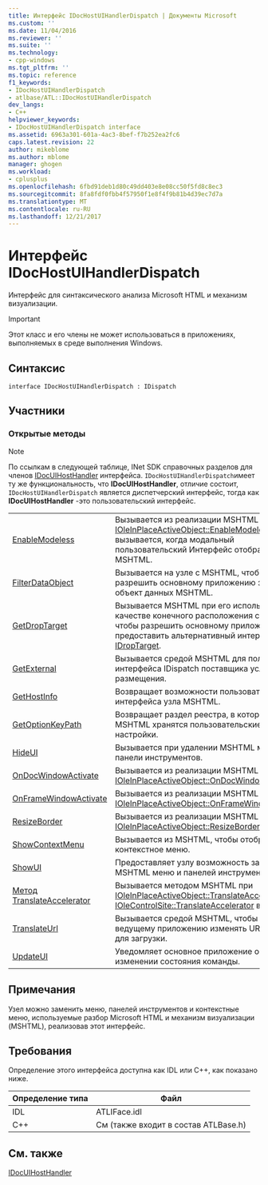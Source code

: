 ```yaml
---
title: Интерфейс IDocHostUIHandlerDispatch | Документы Microsoft
ms.custom: ''
ms.date: 11/04/2016
ms.reviewer: ''
ms.suite: ''
ms.technology:
- cpp-windows
ms.tgt_pltfrm: ''
ms.topic: reference
f1_keywords:
- IDocHostUIHandlerDispatch
- atlbase/ATL::IDocHostUIHandlerDispatch
dev_langs:
- C++
helpviewer_keywords:
- IDocHostUIHandlerDispatch interface
ms.assetid: 6963a301-601a-4ac3-8bef-f7b252ea2fc6
caps.latest.revision: 22
author: mikeblome
ms.author: mblome
manager: ghogen
ms.workload:
- cplusplus
ms.openlocfilehash: 6fbd91deb1d80c49dd403e8e08cc50f5fd8c8ec3
ms.sourcegitcommit: 8fa8fdf0fbb4f57950f1e8f4f9b81b4d39ec7d7a
ms.translationtype: MT
ms.contentlocale: ru-RU
ms.lasthandoff: 12/21/2017
---
```

# <a name="idochostuihandlerdispatch-interface"></a>Интерфейс IDocHostUIHandlerDispatch
Интерфейс для синтаксического анализа Microsoft HTML и механизм визуализации.  
  
> [!IMPORTANT]
>  Этот класс и его члены не может использоваться в приложениях, выполняемых в среде выполнения Windows.  
  
## <a name="syntax"></a>Синтаксис  
  
```
interface IDocHostUIHandlerDispatch : IDispatch
```  
  
## <a name="members"></a>Участники  
  
### <a name="public-methods"></a>Открытые методы  
  
> [!NOTE]
>  По ссылкам в следующей таблице, INet SDK справочных разделов для членов [IDocUIHostHandler](https://msdn.microsoft.com/library/aa753260.aspx) интерфейса. `IDocHostUIHandlerDispatch`имеет ту же функциональность, что **IDocUIHostHandler**, отличие состоит, `IDocHostUIHandlerDispatch` является диспетчерский интерфейс, тогда как **IDocUIHostHandler** -это пользовательский интерфейс.  
  
|||  
|-|-|  
|[EnableModeless](https://msdn.microsoft.com/library/aa753253.aspx)|Вызывается из реализации MSHTML [IOleInPlaceActiveObject::EnableModeless](http://msdn.microsoft.com/library/windows/desktop/ms680115). Также вызывается, когда модальный пользовательский Интерфейс отображает MSHTML.|  
|[FilterDataObject](https://msdn.microsoft.com/library/aa753254.aspx)|Вызывается на узле с MSHTML, чтобы разрешить основному приложению заменить объект данных MSHTML.|  
|[GetDropTarget](https://msdn.microsoft.com/library/aa753255.aspx)|Вызывается MSHTML при его использовании в качестве конечного расположения сброса, чтобы разрешить основному приложению предоставить альтернативный интерфейс [IDropTarget](http://msdn.microsoft.com/library/windows/desktop/ms679679).|  
|[GetExternal](https://msdn.microsoft.com/library/aa753256.aspx)|Вызывается средой MSHTML для получения интерфейса IDispatch поставщика услуг размещения.|  
|[GetHostInfo](https://msdn.microsoft.com/library/aa753257.aspx)|Возвращает возможности пользовательского интерфейса узла MSHTML.|  
|[GetOptionKeyPath](https://msdn.microsoft.com/library/aa753258.aspx)|Возвращает раздел реестра, в котором MSHTML хранятся пользовательские настройки.|  
|[HideUI](https://msdn.microsoft.com/library/aa753259.aspx)|Вызывается при удалении MSHTML меню и панели инструментов.|  
|[OnDocWindowActivate](https://msdn.microsoft.com/library/aa753261.aspx)|Вызывается из реализации MSHTML [IOleInPlaceActiveObject::OnDocWindowActivate](http://msdn.microsoft.com/library/windows/desktop/ms687281).|  
|[OnFrameWindowActivate](https://msdn.microsoft.com/library/aa753262.aspx)|Вызывается из реализации MSHTML [IOleInPlaceActiveObject::OnFrameWindowActivate](http://msdn.microsoft.com/library/windows/desktop/ms683969).|  
|[ResizeBorder](https://msdn.microsoft.com/library/aa753263.aspx)|Вызывается из реализации MSHTML [IOleInPlaceActiveObject::ResizeBorder](http://msdn.microsoft.com/library/windows/desktop/ms680053).|  
|[ShowContextMenu](https://msdn.microsoft.com/library/aa753264.aspx)|Вызывается из MSHTML, чтобы отобразить контекстное меню.|  
|[ShowUI](https://msdn.microsoft.com/library/aa753265.aspx)|Предоставляет узлу возможность заменить MSHTML меню и панелей инструментов.|  
|[Метод TranslateAccelerator](https://msdn.microsoft.com/library/aa753266.aspx)|Вызывается методом MSHTML при [IOleInPlaceActiveObject::TranslateAccelerator](http://msdn.microsoft.com/library/windows/desktop/ms693360) или [IOleControlSite::TranslateAccelerator](http://msdn.microsoft.com/library/windows/desktop/ms693756) вызывается.|  
|[TranslateUrl](https://msdn.microsoft.com/library/aa753267.aspx)|Вызывается средой MSHTML, чтобы разрешить ведущему приложению изменять URL-адрес для загрузки.|  
|[UpdateUI](https://msdn.microsoft.com/library/aa753268.aspx)|Уведомляет основное приложение об изменении состояния команды.|  
  
## <a name="remarks"></a>Примечания  
 Узел можно заменить меню, панелей инструментов и контекстные меню, используемые разбор Microsoft HTML и механизм визуализации (MSHTML), реализовав этот интерфейс.  
  
## <a name="requirements"></a>Требования  
 Определение этого интерфейса доступна как IDL или C++, как показано ниже.  
  
|Определение типа|Файл|  
|---------------------|----------|  
|IDL|ATLIFace.idl|  
|C++|См (также входит в состав ATLBase.h)|  
  
## <a name="see-also"></a>См. также  
 [IDocUIHostHandler](https://msdn.microsoft.com/library/aa753260.aspx)









